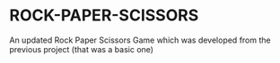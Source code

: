 # ROCK-PAPER-SCISSORS
An updated Rock Paper Scissors Game which was developed from the previous project (that was a basic one)
